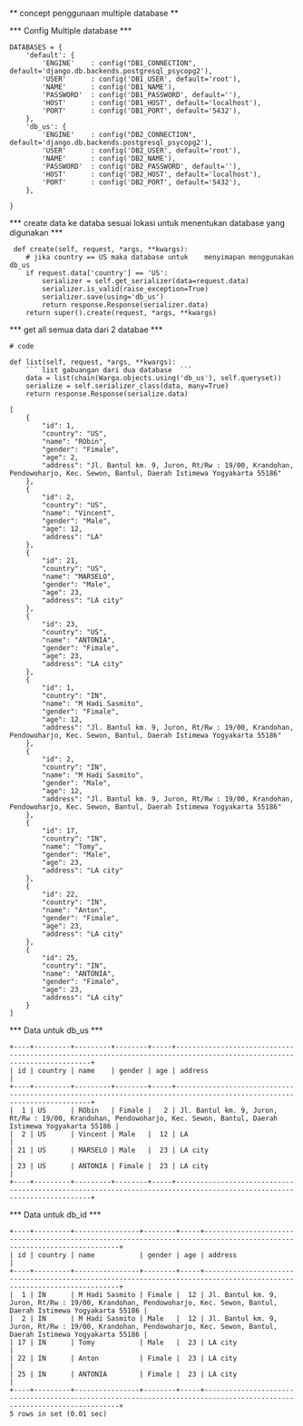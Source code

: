 ** concept penggunaan multiple database **

*** Config Multiple database ***

```
DATABASES = {
    'default': {
        'ENGINE'    : config("DB1_CONNECTION", default='django.db.backends.postgresql_psycopg2'),
        'USER'      : config('DB1_USER', default='root'),
        'NAME'      : config('DB1_NAME'),
        'PASSWORD'  : config('DB1_PASSWORD', default=''),
        'HOST'      : config('DB1_HOST', default='localhost'),
        'PORT'      : config('DB1_PORT', default='5432'),
    },
    'db_us': {
        'ENGINE'    : config("DB2_CONNECTION", default='django.db.backends.postgresql_psycopg2'),
        'USER'      : config('DB2_USER', default='root'),
        'NAME'      : config('DB2_NAME'),
        'PASSWORD'  : config('DB2_PASSWORD', default=''),
        'HOST'      : config('DB2_HOST', default='localhost'),
        'PORT'      : config('DB2_PORT', default='5432'),
    },

}

```

***  create data ke databa sesuai lokasi untuk menentukan database yang digunakan  ***

```
 def create(self, request, *args, **kwargs):
    # jika country == US maka database untuk    menyimapan menggunakan db_us
    if request.data['country'] == 'US':
        serializer = self.get_serializer(data=request.data)
        serializer.is_valid(raise_exception=True)
        serializer.save(using='db_us')
        return response.Response(serializer.data)
    return super().create(request, *args, **kwargs)

```

*** get all semua data dari 2 databae ***
```
# code

def list(self, request, *args, **kwargs):
    ``` list gabuangan dari dua database  ```
    data = list(chain(Warga.objects.using('db_us'), self.queryset))
    serialize = self.serializer_class(data, many=True)
    return response.Response(serialize.data)

[
	{
		"id": 1,
		"country": "US",
		"name": "RObin",
		"gender": "Fimale",
		"age": 2,
		"address": "Jl. Bantul km. 9, Juron, Rt/Rw : 19/00, Krandohan, Pendowoharjo, Kec. Sewon, Bantul, Daerah Istimewa Yogyakarta 55186"
	},
	{
		"id": 2,
		"country": "US",
		"name": "Vincent",
		"gender": "Male",
		"age": 12,
		"address": "LA"
	},
	{
		"id": 21,
		"country": "US",
		"name": "MARSELO",
		"gender": "Male",
		"age": 23,
		"address": "LA city"
	},
	{
		"id": 23,
		"country": "US",
		"name": "ANTONIA",
		"gender": "Fimale",
		"age": 23,
		"address": "LA city"
	},
	{
		"id": 1,
		"country": "IN",
		"name": "M Hadi Sasmito",
		"gender": "Fimale",
		"age": 12,
		"address": "Jl. Bantul km. 9, Juron, Rt/Rw : 19/00, Krandohan, Pendowoharjo, Kec. Sewon, Bantul, Daerah Istimewa Yogyakarta 55186"
	},
	{
		"id": 2,
		"country": "IN",
		"name": "M Hadi Sasmito",
		"gender": "Male",
		"age": 12,
		"address": "Jl. Bantul km. 9, Juron, Rt/Rw : 19/00, Krandohan, Pendowoharjo, Kec. Sewon, Bantul, Daerah Istimewa Yogyakarta 55186"
	},
	{
		"id": 17,
		"country": "IN",
		"name": "Tomy",
		"gender": "Male",
		"age": 23,
		"address": "LA city"
	},
	{
		"id": 22,
		"country": "IN",
		"name": "Anton",
		"gender": "Fimale",
		"age": 23,
		"address": "LA city"
	},
	{
		"id": 25,
		"country": "IN",
		"name": "ANTONIA",
		"gender": "Fimale",
		"age": 23,
		"address": "LA city"
	}
]
```

*** Data untuk db_us ***

``` 
+----+---------+---------+--------+-----+-----------------------------------------------------------------------------------------------------------------------+
| id | country | name    | gender | age | address                                                                                                               |
+----+---------+---------+--------+-----+-----------------------------------------------------------------------------------------------------------------------+
|  1 | US      | RObin   | Fimale |   2 | Jl. Bantul km. 9, Juron, Rt/Rw : 19/00, Krandohan, Pendowoharjo, Kec. Sewon, Bantul, Daerah Istimewa Yogyakarta 55186 |
|  2 | US      | Vincent | Male   |  12 | LA                                                                                                                    |
| 21 | US      | MARSELO | Male   |  23 | LA city                                                                                                               |
| 23 | US      | ANTONIA | Fimale |  23 | LA city                                                                                                               |
+----+---------+---------+--------+-----+-----------------------------------------------------------------------------------------------------------------------+
```

*** Data untuk db_id ***

``` 
+----+---------+----------------+--------+-----+-----------------------------------------------------------------------------------------------------------------------+
| id | country | name           | gender | age | address                                                                                                               |
+----+---------+----------------+--------+-----+-----------------------------------------------------------------------------------------------------------------------+
|  1 | IN      | M Hadi Sasmito | Fimale |  12 | Jl. Bantul km. 9, Juron, Rt/Rw : 19/00, Krandohan, Pendowoharjo, Kec. Sewon, Bantul, Daerah Istimewa Yogyakarta 55186 |
|  2 | IN      | M Hadi Sasmito | Male   |  12 | Jl. Bantul km. 9, Juron, Rt/Rw : 19/00, Krandohan, Pendowoharjo, Kec. Sewon, Bantul, Daerah Istimewa Yogyakarta 55186 |
| 17 | IN      | Tomy           | Male   |  23 | LA city                                                                                                               |
| 22 | IN      | Anton          | Fimale |  23 | LA city                                                                                                               |
| 25 | IN      | ANTONIA        | Fimale |  23 | LA city                                                                                                               |
+----+---------+----------------+--------+-----+-----------------------------------------------------------------------------------------------------------------------+
5 rows in set (0.01 sec)
```